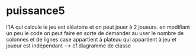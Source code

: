 # puissance5

l'IA qui calcule le jeu est aléatoire et on peut jouer à 2 joueurs. 
en modifiant un peu le code on peut faire en sorte de demander au user le nombre de colonnes et de lignes 
case appartient à plateau qui appartient à jeu et joueur est indépendant --> cf.diagramme de classe 
